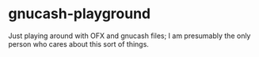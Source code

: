 # gnucash-playground
Just playing around with OFX and gnucash files; I am presumably the only person who cares about this sort of things.
